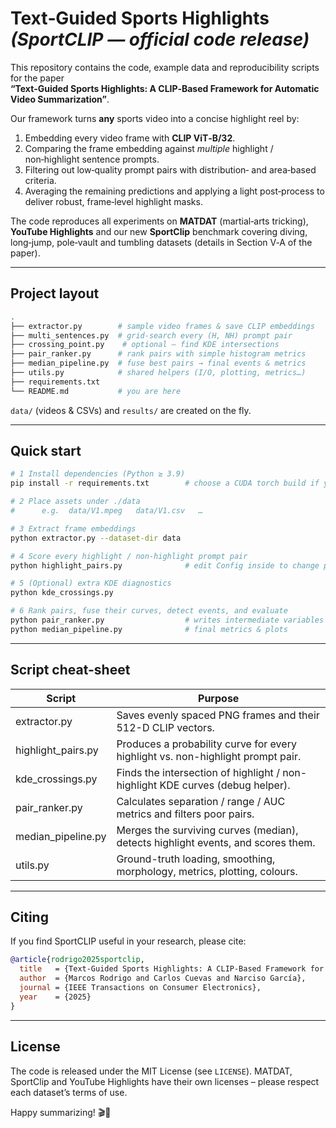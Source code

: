 # Text‑Guided Sports Highlights <br>*(SportCLIP — official code release)*

This repository contains the code, example data and reproducibility scripts for the paper  
**“Text‑Guided Sports Highlights: A CLIP‑Based Framework for Automatic Video Summarization”**.

Our framework turns **any** sports video into a concise highlight reel by:

1. Embedding every video frame with **CLIP ViT‑B/32**.  
2. Comparing the frame embedding against *multiple* highlight / non‑highlight sentence prompts.  
3. Filtering out low‐quality prompt pairs with distribution‑ and area‑based criteria.  
4. Averaging the remaining predictions and applying a light post‑process to deliver robust, frame‑level highlight masks.

The code reproduces all experiments on **MATDAT** (martial‑arts tricking), **YouTube Highlights** and our new **SportClip** benchmark covering diving, long‑jump, pole‑vault and tumbling datasets (details in Section V‑A of the paper).

---

## Project layout

```bash
.
├── extractor.py        # sample video frames & save CLIP embeddings
├── multi_sentences.py  # grid-search every (H, NH) prompt pair
├── crossing_point.py    # optional – find KDE intersections
├── pair_ranker.py      # rank pairs with simple histogram metrics
├── median_pipeline.py  # fuse best pairs → final events & metrics
├── utils.py            # shared helpers (I/O, plotting, metrics…)
├── requirements.txt
└── README.md           # you are here
```


`data/` (videos & CSVs) and `results/` are created on the fly.

---

## Quick start

```bash
# 1 Install dependencies (Python ≥ 3.9)
pip install -r requirements.txt        # choose a CUDA torch build if you have a GPU

# 2 Place assets under ./data
#      e.g.  data/V1.mpeg   data/V1.csv   …

# 3 Extract frame embeddings
python extractor.py --dataset-dir data

# 4 Score every highlight / non-highlight prompt pair
python highlight_pairs.py              # edit Config inside to change prompts & video list

# 5 (Optional) extra KDE diagnostics
python kde_crossings.py

# 6 Rank pairs, fuse their curves, detect events, and evaluate
python pair_ranker.py                  # writes intermediate variables
python median_pipeline.py              # final metrics & plots
```

---

## Script cheat-sheet

| Script  | Purpose |
|---------|---------|
|extractor.py	| Saves evenly spaced PNG frames and their 512-D CLIP vectors.|
|highlight_pairs.py|Produces a probability curve for every highlight vs. non-highlight prompt pair.|
|kde_crossings.py|Finds the intersection of highlight / non-highlight KDE curves (debug helper).|
|pair_ranker.py|Calculates separation / range / AUC metrics and filters poor pairs.|
|median_pipeline.py|Merges the surviving curves (median), detects highlight events, and scores them.|
|utils.py|Ground-truth loading, smoothing, morphology, metrics, plotting, colours.|

---

## Citing

If you find SportCLIP useful in your research, please cite:

```bibtex
@article{rodrigo2025sportclip,
  title   = {Text-Guided Sports Highlights: A CLIP-Based Framework for Automatic Video Summarization},
  author  = {Marcos Rodrigo and Carlos Cuevas and Narciso García},
  journal = {IEEE Transactions on Consumer Electronics},
  year    = {2025}
}
```

---

## License

The code is released under the MIT License (see `LICENSE`).
MATDAT, SportClip and YouTube Highlights have their own licenses – please respect each dataset’s terms of use.

Happy summarizing! 🎬🏅